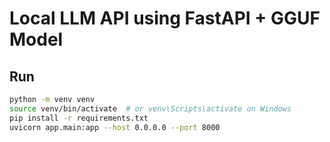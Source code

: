 # Local LLM API using FastAPI + GGUF Model

## Run

```bash
python -m venv venv
source venv/bin/activate  # or venv\Scripts\activate on Windows
pip install -r requirements.txt
uvicorn app.main:app --host 0.0.0.0 --port 8000
